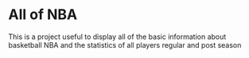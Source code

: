 # All of NBA
This is a project useful to display all of the basic information about basketball NBA and the statistics of all players regular and post season
